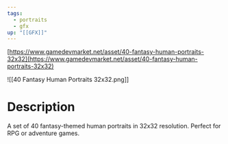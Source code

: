 ```yaml
---
tags:
  - portraits
  - gfx
up: "[[GFX]]"
---
```

[https://www.gamedevmarket.net/asset/40-fantasy-human-portraits-32x32](https://www.gamedevmarket.net/asset/40-fantasy-human-portraits-32x32)

![[40 Fantasy Human Portraits 32x32.png]]

# Description
A set of 40 fantasy-themed human portraits in 32x32 resolution. Perfect for RPG or adventure games.